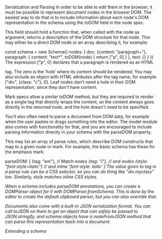 Serialization and Parsing
In order to be able to edit them in the browser, it must be possible to represent document nodes in the browser DOM. The easiest way to do that is to include information about each node's DOM representation in the schema using the toDOM field in the node spec.

This field should hold a function that, when called with the node as argument, returns a description of the DOM structure for that node. This may either be a direct DOM node or an array describing it, for example:

const schema = new Schema({
nodes: {
doc: {content: "paragraph+"},
paragraph: {
content: "text\*",
toDOM(node) { return ["p", 0] }
},
text: {}
}
})
The expression ["p", 0] declares that a paragraph is rendered as an HTML <p> tag. The zero is the ‘hole’ where its content should be rendered. You may also include an object with HTML attributes after the tag name, for example ["div", {class: "c"}, 0]. Leaf nodes don't need a hole in their DOM representation, since they don't have content.

Mark specs allow a similar toDOM method, but they are required to render as a single tag that directly wraps the content, so the content always goes directly in the returned node, and the hole doesn't need to be specified.

You'll also often need to parse a document from DOM data, for example when the user pastes or drags something into the editor. The model module also comes with functionality for that, and you are encouraged to include parsing information directly in your schema with the parseDOM property.

This may list an array of parse rules, which describe DOM constructs that map to a given node or mark. For example, the basic schema has these for the emphasis mark:

parseDOM: [
{tag: "em"}, // Match <em> nodes
{tag: "i"}, // and <i> nodes
{style: "font-style=italic"} // and inline 'font-style: italic'
]
The value given to tag in a parse rule can be a CSS selector, so you can do thing like "div.myclass" too. Similarly, style matches inline CSS styles.

When a schema includes parseDOM annotations, you can create a DOMParser object for it with DOMParser.fromSchema. This is done by the editor to create the default clipboard parser, but you can also override that.

Documents also come with a built-in JSON serialization format. You can call toJSON on them to get an object that can safely be passed to JSON.stringify, and schema objects have a nodeFromJSON method that can parse this representation back into a document.

Extending a schema
